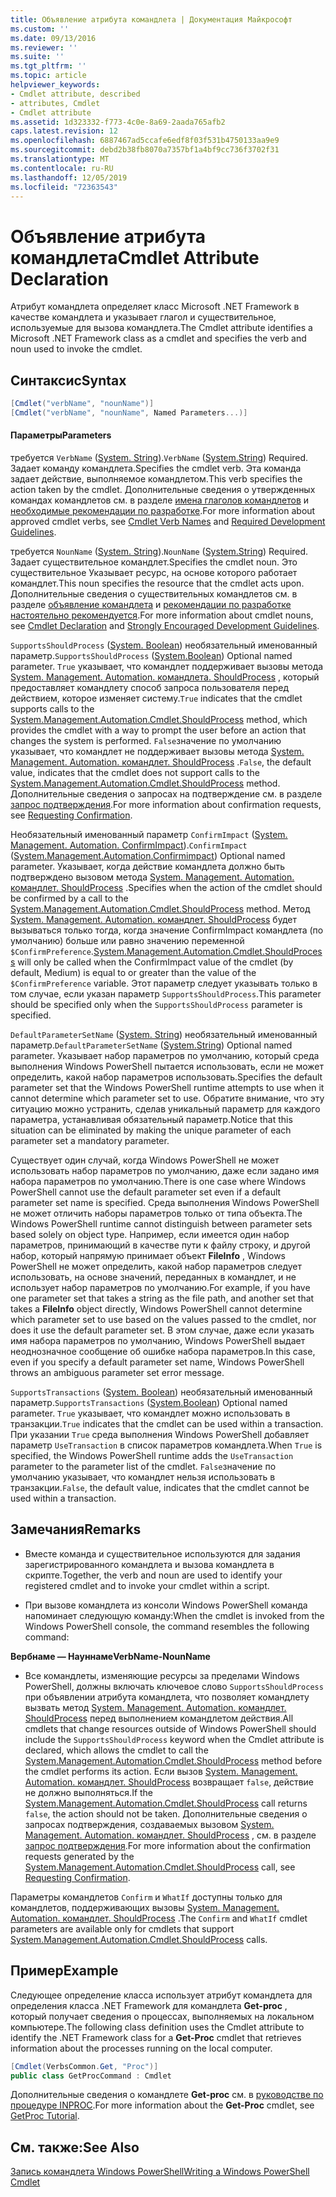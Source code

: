 ```yaml
---
title: Объявление атрибута командлета | Документация Майкрософт
ms.custom: ''
ms.date: 09/13/2016
ms.reviewer: ''
ms.suite: ''
ms.tgt_pltfrm: ''
ms.topic: article
helpviewer_keywords:
- Cmdlet attribute, described
- attributes, Cmdlet
- Cmdlet attribute
ms.assetid: 1d323332-f773-4c0e-8a69-2aada765afb2
caps.latest.revision: 12
ms.openlocfilehash: 6887467ad5ccafe6edf8f03f531b4750133aa9e9
ms.sourcegitcommit: debd2b38fb8070a7357bf1a4bf9cc736f3702f31
ms.translationtype: MT
ms.contentlocale: ru-RU
ms.lasthandoff: 12/05/2019
ms.locfileid: "72363543"
---
```

# <a name="cmdlet-attribute-declaration"></a><span data-ttu-id="d176e-102">Объявление атрибута командлета</span><span class="sxs-lookup"><span data-stu-id="d176e-102">Cmdlet Attribute Declaration</span></span>

<span data-ttu-id="d176e-103">Атрибут командлета определяет класс Microsoft .NET Framework в качестве командлета и указывает глагол и существительное, используемые для вызова командлета.</span><span class="sxs-lookup"><span data-stu-id="d176e-103">The Cmdlet attribute identifies a Microsoft .NET Framework class as a cmdlet and specifies the verb and noun used to invoke the cmdlet.</span></span>

## <a name="syntax"></a><span data-ttu-id="d176e-104">Синтаксис</span><span class="sxs-lookup"><span data-stu-id="d176e-104">Syntax</span></span>

```csharp
[Cmdlet("verbName", "nounName")]
[Cmdlet("verbName", "nounName", Named Parameters...)]
```

#### <a name="parameters"></a><span data-ttu-id="d176e-105">Параметры</span><span class="sxs-lookup"><span data-stu-id="d176e-105">Parameters</span></span>

<span data-ttu-id="d176e-106">требуется `VerbName` ([System. String](/dotnet/api/System.String)).</span><span class="sxs-lookup"><span data-stu-id="d176e-106">`VerbName` ([System.String](/dotnet/api/System.String)) Required.</span></span> <span data-ttu-id="d176e-107">Задает команду командлета.</span><span class="sxs-lookup"><span data-stu-id="d176e-107">Specifies the cmdlet verb.</span></span> <span data-ttu-id="d176e-108">Эта команда задает действие, выполняемое командлетом.</span><span class="sxs-lookup"><span data-stu-id="d176e-108">This verb specifies the action taken by the cmdlet.</span></span> <span data-ttu-id="d176e-109">Дополнительные сведения о утвержденных командах командлетов см. в разделе [имена глаголов командлетов](./approved-verbs-for-windows-powershell-commands.md) и [необходимые рекомендации по разработке](./required-development-guidelines.md).</span><span class="sxs-lookup"><span data-stu-id="d176e-109">For more information about approved cmdlet verbs, see [Cmdlet Verb Names](./approved-verbs-for-windows-powershell-commands.md) and [Required Development Guidelines](./required-development-guidelines.md).</span></span>

<span data-ttu-id="d176e-110">требуется `NounName` ([System. String](/dotnet/api/System.String)).</span><span class="sxs-lookup"><span data-stu-id="d176e-110">`NounName` ([System.String](/dotnet/api/System.String)) Required.</span></span> <span data-ttu-id="d176e-111">Задает существительное командлет.</span><span class="sxs-lookup"><span data-stu-id="d176e-111">Specifies the cmdlet noun.</span></span> <span data-ttu-id="d176e-112">Это существительное Указывает ресурс, на основе которого работает командлет.</span><span class="sxs-lookup"><span data-stu-id="d176e-112">This noun specifies the resource that the cmdlet acts upon.</span></span> <span data-ttu-id="d176e-113">Дополнительные сведения о существительных командлетов см. в разделе [объявление командлета](./cmdlet-class-declaration.md) и [рекомендации по разработке настоятельно рекомендуется](./strongly-encouraged-development-guidelines.md).</span><span class="sxs-lookup"><span data-stu-id="d176e-113">For more information about cmdlet nouns, see [Cmdlet Declaration](./cmdlet-class-declaration.md) and [Strongly Encouraged Development Guidelines](./strongly-encouraged-development-guidelines.md).</span></span>

<span data-ttu-id="d176e-114">`SupportsShouldProcess` ([System. Boolean](/dotnet/api/System.Boolean)) необязательный именованный параметр.</span><span class="sxs-lookup"><span data-stu-id="d176e-114">`SupportsShouldProcess` ([System.Boolean](/dotnet/api/System.Boolean)) Optional named parameter.</span></span> <span data-ttu-id="d176e-115">`True` указывает, что командлет поддерживает вызовы метода [System. Management. Automation. командлета. ShouldProcess](/dotnet/api/System.Management.Automation.Cmdlet.ShouldProcess) , который предоставляет командлету способ запроса пользователя перед действием, которое изменяет систему.</span><span class="sxs-lookup"><span data-stu-id="d176e-115">`True` indicates that the cmdlet supports calls to the [System.Management.Automation.Cmdlet.ShouldProcess](/dotnet/api/System.Management.Automation.Cmdlet.ShouldProcess) method, which provides the cmdlet with a way to prompt the user before an action that changes the system is performed.</span></span> <span data-ttu-id="d176e-116">`False`значение по умолчанию указывает, что командлет не поддерживает вызовы метода [System. Management. Automation. командлет. ShouldProcess](/dotnet/api/System.Management.Automation.Cmdlet.ShouldProcess) .</span><span class="sxs-lookup"><span data-stu-id="d176e-116">`False`, the default value, indicates that the cmdlet does not support calls to the [System.Management.Automation.Cmdlet.ShouldProcess](/dotnet/api/System.Management.Automation.Cmdlet.ShouldProcess) method.</span></span> <span data-ttu-id="d176e-117">Дополнительные сведения о запросах на подтверждение см. в разделе [запрос подтверждения](./requesting-confirmation-from-cmdlets.md).</span><span class="sxs-lookup"><span data-stu-id="d176e-117">For more information about confirmation requests, see [Requesting Confirmation](./requesting-confirmation-from-cmdlets.md).</span></span>

<span data-ttu-id="d176e-118">Необязательный именованный параметр `ConfirmImpact` ([System. Management. Automation. ConfirmImpact](/dotnet/api/System.Management.Automation.ConfirmImpact)).</span><span class="sxs-lookup"><span data-stu-id="d176e-118">`ConfirmImpact` ([System.Management.Automation.Confirmimpact](/dotnet/api/System.Management.Automation.ConfirmImpact)) Optional named parameter.</span></span> <span data-ttu-id="d176e-119">Указывает, когда действие командлета должно быть подтверждено вызовом метода [System. Management. Automation. командлет. ShouldProcess](/dotnet/api/System.Management.Automation.Cmdlet.ShouldProcess) .</span><span class="sxs-lookup"><span data-stu-id="d176e-119">Specifies when the action of the cmdlet should be confirmed by a call to the [System.Management.Automation.Cmdlet.ShouldProcess](/dotnet/api/System.Management.Automation.Cmdlet.ShouldProcess) method.</span></span> <span data-ttu-id="d176e-120">Метод [System. Management. Automation. командлет. ShouldProcess](/dotnet/api/System.Management.Automation.Cmdlet.ShouldProcess) будет вызываться только тогда, когда значение ConfirmImpact командлета (по умолчанию) больше или равно значению переменной `$ConfirmPreference`.</span><span class="sxs-lookup"><span data-stu-id="d176e-120">[System.Management.Automation.Cmdlet.ShouldProcess](/dotnet/api/System.Management.Automation.Cmdlet.ShouldProcess) will only be called when the ConfirmImpact value of the cmdlet (by default, Medium) is equal to or greater than the value of the `$ConfirmPreference` variable.</span></span> <span data-ttu-id="d176e-121">Этот параметр следует указывать только в том случае, если указан параметр `SupportsShouldProcess`.</span><span class="sxs-lookup"><span data-stu-id="d176e-121">This parameter should be specified only when the `SupportsShouldProcess` parameter is specified.</span></span>

<span data-ttu-id="d176e-122">`DefaultParameterSetName` ([System. String](/dotnet/api/System.String)) необязательный именованный параметр.</span><span class="sxs-lookup"><span data-stu-id="d176e-122">`DefaultParameterSetName` ([System.String](/dotnet/api/System.String)) Optional named parameter.</span></span> <span data-ttu-id="d176e-123">Указывает набор параметров по умолчанию, который среда выполнения Windows PowerShell пытается использовать, если не может определить, какой набор параметров использовать.</span><span class="sxs-lookup"><span data-stu-id="d176e-123">Specifies the default parameter set that the Windows PowerShell runtime attempts to use when it cannot determine which parameter set to use.</span></span> <span data-ttu-id="d176e-124">Обратите внимание, что эту ситуацию можно устранить, сделав уникальный параметр для каждого параметра, устанавливая обязательный параметр.</span><span class="sxs-lookup"><span data-stu-id="d176e-124">Notice that this situation can be eliminated by making the unique parameter of each parameter set a mandatory parameter.</span></span>

<span data-ttu-id="d176e-125">Существует один случай, когда Windows PowerShell не может использовать набор параметров по умолчанию, даже если задано имя набора параметров по умолчанию.</span><span class="sxs-lookup"><span data-stu-id="d176e-125">There is one case where Windows PowerShell cannot use the default parameter set even if a default parameter set name is specified.</span></span> <span data-ttu-id="d176e-126">Среда выполнения Windows PowerShell не может отличить наборы параметров только от типа объекта.</span><span class="sxs-lookup"><span data-stu-id="d176e-126">The Windows PowerShell runtime cannot distinguish between parameter sets based solely on object type.</span></span> <span data-ttu-id="d176e-127">Например, если имеется один набор параметров, принимающий в качестве пути к файлу строку, и другой набор, который напрямую принимает объект **FileInfo** , Windows PowerShell не может определить, какой набор параметров следует использовать, на основе значений, переданных в командлет, и не использует набор параметров по умолчанию.</span><span class="sxs-lookup"><span data-stu-id="d176e-127">For example, if you have one parameter set that takes a string as the file path, and another set that takes a **FileInfo** object directly, Windows PowerShell cannot determine which parameter set to use based on the values passed to the cmdlet, nor does it use the default parameter set.</span></span> <span data-ttu-id="d176e-128">В этом случае, даже если указать имя набора параметров по умолчанию, Windows PowerShell выдает неоднозначное сообщение об ошибке набора параметров.</span><span class="sxs-lookup"><span data-stu-id="d176e-128">In this case, even if you specify a default parameter set name, Windows PowerShell throws an ambiguous parameter set error message.</span></span>

<span data-ttu-id="d176e-129">`SupportsTransactions` ([System. Boolean](/dotnet/api/System.Boolean)) необязательный именованный параметр.</span><span class="sxs-lookup"><span data-stu-id="d176e-129">`SupportsTransactions` ([System.Boolean](/dotnet/api/System.Boolean)) Optional named parameter.</span></span> <span data-ttu-id="d176e-130">`True` указывает, что командлет можно использовать в транзакции.</span><span class="sxs-lookup"><span data-stu-id="d176e-130">`True` indicates that the cmdlet can be used within a transaction.</span></span> <span data-ttu-id="d176e-131">При указании `True` среда выполнения Windows PowerShell добавляет параметр `UseTransaction` в список параметров командлета.</span><span class="sxs-lookup"><span data-stu-id="d176e-131">When `True` is specified, the Windows PowerShell runtime adds the `UseTransaction` parameter to the parameter list of the cmdlet.</span></span> <span data-ttu-id="d176e-132">`False`значение по умолчанию указывает, что командлет нельзя использовать в транзакции.</span><span class="sxs-lookup"><span data-stu-id="d176e-132">`False`, the default value, indicates that the cmdlet cannot be used within a transaction.</span></span>

## <a name="remarks"></a><span data-ttu-id="d176e-133">Замечания</span><span class="sxs-lookup"><span data-stu-id="d176e-133">Remarks</span></span>

- <span data-ttu-id="d176e-134">Вместе команда и существительное используются для задания зарегистрированного командлета и вызова командлета в скрипте.</span><span class="sxs-lookup"><span data-stu-id="d176e-134">Together, the verb and noun are used to identify your registered cmdlet and to invoke your cmdlet within a script.</span></span>

- <span data-ttu-id="d176e-135">При вызове командлета из консоли Windows PowerShell команда напоминает следующую команду:</span><span class="sxs-lookup"><span data-stu-id="d176e-135">When the cmdlet is invoked from the Windows PowerShell console, the command resembles the following command:</span></span>

<span data-ttu-id="d176e-136">**Вербнаме — Науннаме**</span><span class="sxs-lookup"><span data-stu-id="d176e-136">**VerbName-NounName**</span></span>

- <span data-ttu-id="d176e-137">Все командлеты, изменяющие ресурсы за пределами Windows PowerShell, должны включать ключевое слово `SupportsShouldProcess` при объявлении атрибута командлета, что позволяет командлету вызвать метод [System. Management. Automation. командлет. ShouldProcess](/dotnet/api/System.Management.Automation.Cmdlet.ShouldProcess) перед выполнением командлетом действия.</span><span class="sxs-lookup"><span data-stu-id="d176e-137">All cmdlets that change resources outside of Windows PowerShell should include the `SupportsShouldProcess` keyword when the Cmdlet attribute is declared, which allows the cmdlet to call the [System.Management.Automation.Cmdlet.ShouldProcess](/dotnet/api/System.Management.Automation.Cmdlet.ShouldProcess) method before the cmdlet performs its action.</span></span> <span data-ttu-id="d176e-138">Если вызов [System. Management. Automation. командлет. ShouldProcess](/dotnet/api/System.Management.Automation.Cmdlet.ShouldProcess) возвращает `false`, действие не должно выполняться.</span><span class="sxs-lookup"><span data-stu-id="d176e-138">If the [System.Management.Automation.Cmdlet.ShouldProcess](/dotnet/api/System.Management.Automation.Cmdlet.ShouldProcess) call returns `false`, the action should not be taken.</span></span> <span data-ttu-id="d176e-139">Дополнительные сведения о запросах подтверждения, создаваемых вызовом [System. Management. Automation. командлет. ShouldProcess](/dotnet/api/System.Management.Automation.Cmdlet.ShouldProcess) , см. в разделе [запрос подтверждения](./requesting-confirmation-from-cmdlets.md).</span><span class="sxs-lookup"><span data-stu-id="d176e-139">For more information about the confirmation requests generated by the [System.Management.Automation.Cmdlet.ShouldProcess](/dotnet/api/System.Management.Automation.Cmdlet.ShouldProcess) call, see [Requesting Confirmation](./requesting-confirmation-from-cmdlets.md).</span></span>

<span data-ttu-id="d176e-140">Параметры командлетов `Confirm` и `WhatIf` доступны только для командлетов, поддерживающих вызовы [System. Management. Automation. командлет. ShouldProcess](/dotnet/api/System.Management.Automation.Cmdlet.ShouldProcess) .</span><span class="sxs-lookup"><span data-stu-id="d176e-140">The `Confirm` and `WhatIf` cmdlet parameters are available only for cmdlets that support [System.Management.Automation.Cmdlet.ShouldProcess](/dotnet/api/System.Management.Automation.Cmdlet.ShouldProcess) calls.</span></span>

## <a name="example"></a><span data-ttu-id="d176e-141">Пример</span><span class="sxs-lookup"><span data-stu-id="d176e-141">Example</span></span>

<span data-ttu-id="d176e-142">Следующее определение класса использует атрибут командлета для определения класса .NET Framework для командлета **Get-proc** , который получает сведения о процессах, выполняемых на локальном компьютере.</span><span class="sxs-lookup"><span data-stu-id="d176e-142">The following class definition uses the Cmdlet attribute to identify the .NET Framework class for a **Get-Proc** cmdlet that retrieves information about the processes running on the local computer.</span></span>

```csharp
[Cmdlet(VerbsCommon.Get, "Proc")]
public class GetProcCommand : Cmdlet
```

<span data-ttu-id="d176e-143">Дополнительные сведения о командлете **Get-proc** см. в [руководстве по процедуре INPROC](./getproc-tutorial.md).</span><span class="sxs-lookup"><span data-stu-id="d176e-143">For more information about the **Get-Proc** cmdlet, see [GetProc Tutorial](./getproc-tutorial.md).</span></span>

## <a name="see-also"></a><span data-ttu-id="d176e-144">См. также:</span><span class="sxs-lookup"><span data-stu-id="d176e-144">See Also</span></span>

[<span data-ttu-id="d176e-145">Запись командлета Windows PowerShell</span><span class="sxs-lookup"><span data-stu-id="d176e-145">Writing a Windows PowerShell Cmdlet</span></span>](./writing-a-windows-powershell-cmdlet.md)
